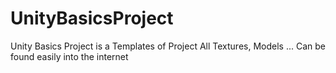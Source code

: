 # UnityBasicsProject
Unity Basics Project is a Templates of Project
All Textures, Models ... Can be found easily into the internet
